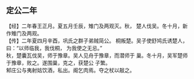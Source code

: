 ## 定公二年

【经】二年春王正月。夏五月壬辰，雉门及两观灭。秋，
楚人伐吴。冬十月，新作雉门及两观。  
【传】二年夏四月辛酉，巩氏之群子弟贼简公。
桐叛楚。吴子使舒鸠氏诱楚人，曰：“以师临我，我伐桐，
为我使之无忌。”  
秋，楚囊瓦伐吴，师于豫章。吴人见舟于豫章，而潜师于
巢。冬十月，吴军楚师于豫章，败之。遂围巢，克之，获楚公
子繁。  
邾庄公与夷射姑饮酒，私出。阍乞肉焉。夺之杖以敲之。  

